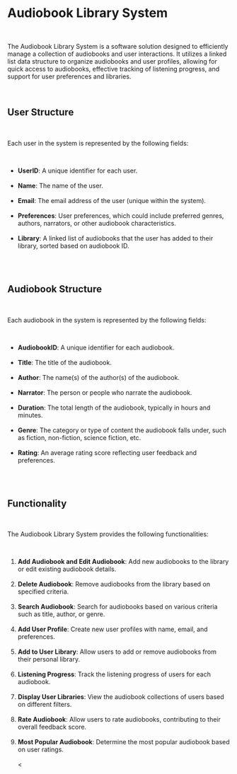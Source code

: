 <h1>Audiobook Library System</h1><br>
<p>The Audiobook Library System is a software solution designed to efficiently manage a collection of audiobooks and user interactions. It utilizes a linked list data structure to organize audiobooks and user profiles, allowing for quick access to audiobooks, effective tracking of listening progress, and support for user preferences and libraries.</p><br>

<h2>User Structure</h2><br>
<p>Each user in the system is represented by the following fields:</p><br>
<ul>
    <li><strong>UserID</strong>: A unique identifier for each user.</li><br>
    <li><strong>Name</strong>: The name of the user.</li><br>
    <li><strong>Email</strong>: The email address of the user (unique within the system).</li><br>
    <li><strong>Preferences</strong>: User preferences, which could include preferred genres, authors, narrators, or other audiobook characteristics.</li><br>
    <li><strong>Library</strong>: A linked list of audiobooks that the user has added to their library, sorted based on audiobook ID.</li><br>
</ul><br>

<h2>Audiobook Structure</h2><br>
<p>Each audiobook in the system is represented by the following fields:</p><br>
<ul>
    <li><strong>AudiobookID</strong>: A unique identifier for each audiobook.</li><br>
    <li><strong>Title</strong>: The title of the audiobook.</li><br>
    <li><strong>Author</strong>: The name(s) of the author(s) of the audiobook.</li><br>
    <li><strong>Narrator</strong>: The person or people who narrate the audiobook.</li><br>
    <li><strong>Duration</strong>: The total length of the audiobook, typically in hours and minutes.</li><br>
    <li><strong>Genre</strong>: The category or type of content the audiobook falls under, such as fiction, non-fiction, science fiction, etc.</li><br>
    <li><strong>Rating</strong>: An average rating score reflecting user feedback and preferences.</li><br>
</ul><br>

<h2>Functionality</h2><br>
<p>The Audiobook Library System provides the following functionalities:</p><br>
<ol>
    <li><strong>Add Audiobook and Edit Audiobook</strong>: Add new audiobooks to the library or edit existing audiobook details.</li><br>
    <li><strong>Delete Audiobook</strong>: Remove audiobooks from the library based on specified criteria.</li><br>
    <li><strong>Search Audiobook</strong>: Search for audiobooks based on various criteria such as title, author, or genre.</li><br>
    <li><strong>Add User Profile</strong>: Create new user profiles with name, email, and preferences.</li><br>
    <li><strong>Add to User Library</strong>: Allow users to add or remove audiobooks from their personal library.</li><br>
    <li><strong>Listening Progress</strong>: Track the listening progress of users for each audiobook.</li><br>
    <li><strong>Display User Libraries</strong>: View the audiobook collections of users based on different filters.</li><br>
    <li><strong>Rate Audiobook</strong>: Allow users to rate audiobooks, contributing to their overall feedback score.</li><br>
    <li><strong>Most Popular Audiobook</strong>: Determine the most popular audiobook based on user ratings.</li><br>
    <
